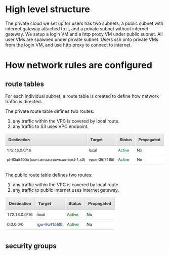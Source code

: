# High level structure
The private cloud we set up for users has  two subnets, a public subnet with internet gateway attached to it, and a private subnet without internet gateway. We setup a login VM and a http proxy VM under public subnet. All user VMs are spawned under pirvate subnet. Users ssh onto private VMs from the login VM, and use http proxy to connect to internet.

# How network rules are configured
## route tables
For each individual subnet, a route table is created to define how network traffic is directed.

The private route table defines two routes: 

1. any traffic within the VPC is covered by local route.
2. any traffic to S3 uses VPC endpoint.

![image of private route table](private-route-table.png)

The public route table defines two routes:

1. any traffic within the VPC is covered by local route.
2. any traffic to public internet uses internet gateway.

![image of private route table](public-route-table.png)

## security groups

